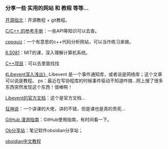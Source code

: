 
### 分享一些 实用的网站 和 教程 等等...

[开源指北](https://oschina.gitee.io/opensource-guide/)：开源教程 + git教程。

[C/C++ 的参考手册](https://zh.cppreference.com/w/%E9%A6%96%E9%A1%B5)：一些API等知识可以去查。

[cppquiz](https://cppquiz.org/quiz/question/1)：一个有意思的c++代码分析网站，可以当作练习来做。

[6.S081](https://pdos.csail.mit.edu/6.828/2020/schedule.html)：MIT的课，深入理解计算机系统。

[C++项目](https://www.zhihu.com/question/280881677/answer/1667822681)：可以去里面找找

[《Libevent深入浅出》](https://github.com/aceld/libevent):Libevent 是一个事件通知库，或者说是网络库；这个文章可以说是教程。
ps：最近在写协程库的时候事件驱动不知道咋搞...网上搜了很多东西突然发现这个东西！很棒啊！

[Libevent的官方文档](https://libevent.org/?spm=a2c6h.12873639.article-detail.5.22f43f11KWJatS)：这个是官方文档...

[狂神说](https://www.kuangstudy.com/)：一个讲课的大佬，讲的不错，但是课也是真的贵死...

[GitHub 漫游指南](https://github.phodal.com/#/chapter/Github%E6%BC%AB%E6%B8%B8%E6%8C%87%E5%8D%97)：GitHub使用指南，有时间看一下。

[Ob分享站](https://www.wolai.com/5ToMTMdDZGuDBVq4oQxc81)：笔记软件obsidian分享站；

[obsidian中文教程](https://publish.obsidian.md/chinesehelp/01+2021%E6%96%B0%E6%95%99%E7%A8%8B/2021%E5%B9%B4%E6%96%B0%E6%95%99%E7%A8%8B)

[]()

[]()

[]()

[]()

[]()

[]()

[]()

[]()

[]()

[]()

[]()

[]()
